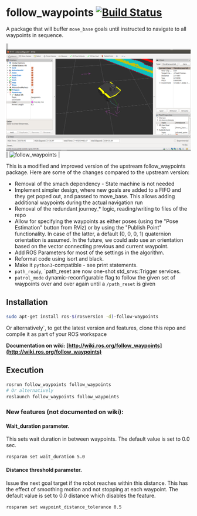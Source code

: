 # follow_waypoints [![Build Status](http://build.ros.org/buildStatus/icon?job=Kbin_uX64__follow_waypoints__ubuntu_xenial_amd64__binary)](http://build.ros.org/job/Kbin_uX64__follow_waypoints__ubuntu_xenial_amd64__binary)

A package that will buffer `move_base` goals until instructed to navigate to all
waypoints in sequence.

| ![follow_waypoints](https://github.com/danielsnider/follow_waypoints/blob/master/readme_images/follow_waypoints_rviz.png "rviz") | ![follow_waypoints](readme_images/follow_waypoint.gif "rviz") |

This is a modified and improved version of the upstream follow_waypoints
package. Here are some of the changes compared to the upstream version:

* Removal of the smach dependency - State machine is not needed
* Implement simpler design, where new goals are added to a FIFO and they
  get poped out, and passed to move_base. This allows adding additional
  waypoints during the actual navigation run
* Removal of the redundant journey_* logic, reading/writing to files
  of the repo
* Allow for specifying the waypoints as either poses (using the "Pose
  Estimation" button from RViz) or by using the "Publish Point"
  functionality. In case of the latter, a default (0, 0, 0, 1)
  quaternion orientation is assumed. In the future, we could aslo use
  an orientation based on the vector connecting previous and current
  waypoint.
* Add ROS Parameters for most of the settings in the algorithm.
* Reformat code using isort and black.
* Make it `python3`-compatible - see print statements.
* `path_ready`, `path_reset are now one-shot std_srvs::Trigger services.
* `patrol_mode` dynamic-reconfigurable flag to follow the given set of
   waypoints over and over again until a `/path_reset` is given

## Installation

```bash
sudo apt-get install ros-$(rosversion -d)-follow-waypoints
```

Or alternatively`, to get the latest version and features, clone this repo and
compile it as part of your ROS workspace

**Documentation on wiki: [http://wiki.ros.org/follow_waypoints](http://wiki.ros.org/follow_waypoints)**

## Execution

```bash
rosrun follow_waypoints follow_waypoints
# Or alternatively
roslaunch follow_waypoints follow_waypoints
```

### New features (not documented on wiki):

#### Wait_duration parameter.

This sets wait duration in between waypoints. The default value is set to 0.0 sec.

```
rosparam set wait_duration 5.0
```

#### Distance threshold parameter.

Issue the next goal target if the robot reaches within this distance. This has
the effect of smoothing motion and not stopping at each waypoint. The default
value is set to 0.0 distance which disables the feature.

```
rosparam set waypoint_distance_tolerance 0.5
```
